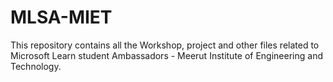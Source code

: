 # MLSA-MIET
This repository contains all the Workshop, project and other files related to Microsoft Learn student Ambassadors - Meerut Institute of Engineering and Technology.
